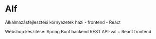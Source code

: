 # Alf
Alkalmazásfejlesztési környezetek házi - frontend - React

Webshop készítése: Spring Boot backend REST API-val + React frontend
